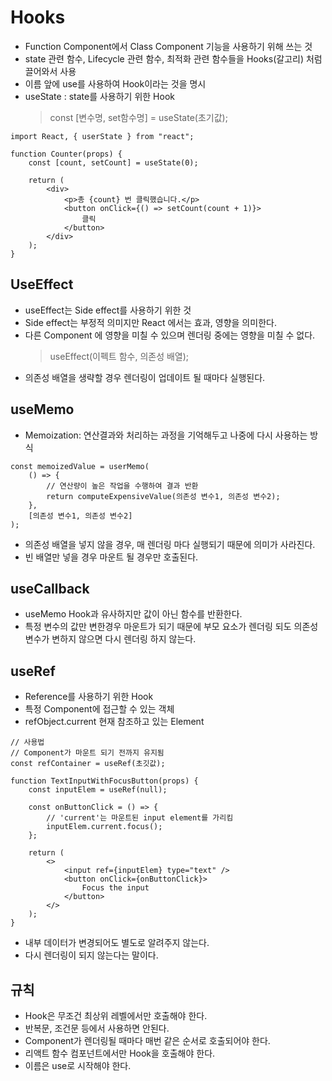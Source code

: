 # Hooks

  - Function Component에서 Class Component 기능을 사용하기 위해 쓰는 것
  - state 관련 함수, Lifecycle 관련 함수, 최적화 관련 함수들을 Hooks(갈고리) 처럼 끌어와서 사용
  - 이름 앞에 use를 사용하여 Hook이라는 것을 명시
  - useState : state를 사용하기 위한 Hook
    > const [변수명, set함수명] = useState(초기값);
```JSX
import React, { userState } from "react";

function Counter(props) {
    const [count, setCount] = useState(0);

    return (
        <div>
            <p>총 {count} 번 클릭했습니다.</p>
            <button onClick={() => setCount(count + 1)}>
                클릭
            </button>
        </div>
    );
}
```

## UseEffect

  - useEffect는 Side effect를 사용하기 위한 것
  - Side effect는 부정적 의미지만 React 에서는 효과, 영향을 의미한다.
  - 다른 Component 에 영향을 미칠 수 있으며 렌더링 중에는 영향을 미칠 수 없다.
    > useEffect(이펙트 함수, 의존성 배열);
  - 의존성 배열을 생략할 경우 렌더링이 업데이트 될 때마다 실행된다.

## useMemo
  - Memoization: 연산결과와 처리하는 과정을 기억해두고 나중에 다시 사용하는 방식
```JSX
const memoizedValue = userMemo(
    () => {
        // 연산량이 높은 작업을 수행하여 결과 반환
        return computeExpensiveValue(의존성 변수1, 의존성 변수2);
    },
    [의존성 변수1, 의존성 변수2]
);
```
  - 의존성 배열을 넣지 않을 경우, 매 렌더링 마다 실행되기 때문에 의미가 사라진다.
  - 빈 배열만 넣을 경우 마운트 될 경우만 호출된다.

## useCallback
  - useMemo Hook과 유사하지만 값이 아닌 함수를 반환한다.
  - 특정 변수의 값만 변한경우 마운트가 되기 때문에 부모 요소가 렌더링 되도 의존성 변수가 변하지 않으면 다시 렌더링 하지 않는다.

## useRef
  - Reference를 사용하기 위한 Hook
  - 특정 Component에 접근할 수 있는 객체
  - refObject.current 현재 참조하고 있는 Element
```JSX
// 사용법
// Component가 마운트 되기 전까지 유지됨
const refContainer = useRef(초깃값);

function TextInputWithFocusButton(props) {
    const inputElem = useRef(null);
    
    const onButtonClick = () => {
        // 'current'는 마운트된 input element를 가리킴
        inputElem.current.focus();
    };

    return (
        <>
            <input ref={inputElem} type="text" />
            <button onClick={onButtonClick}>
                Focus the input
            </button>
        </>
    );
}
```
  - 내부 데이터가 변경되어도 별도로 알려주지 않는다.
  - 다시 렌더링이 되지 않는다는 말이다.

## 규칙

  - Hook은 무조건 최상위 레벨에서만 호출해야 한다.
  - 반복문, 조건문 등에서 사용하면 안된다.
  - Component가 렌더링될 때마다 매번 같은 순서로 호출되어야 한다.
  - 리액트 함수 컴포넌트에서만 Hook을 호출해야 한다.
  - 이름은 use로 시작해야 한다.